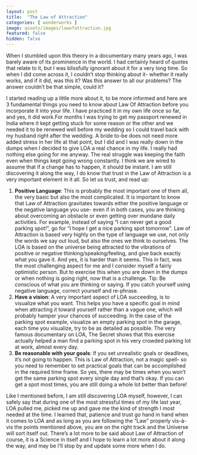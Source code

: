 ```yaml
---
layout: post
title:  "The Law of Attraction"
categories: [ wonderworks ]
image: assets/images/lawofattraction.jpg
featured: false
hidden: false
---
```


When I stumbled upon this theory in a documentary many years ago, I was barely aware of its prominence in the world. I had certainly heard of quotes that relate to it, but I was blissfully ignorant about it for a very long time. So when I did come across it, I couldn’t stop thinking about it- whether it really works, and if it did, was this it? Was this answer to all our problems? The answer couldn’t be that simple, could it?

I started reading up a little more about it, to be more informed and here are 3 fundamental things you need to know about Law Of Attraction before you incorporate it into your life. I have practiced it in my own life once so far, and yes, it did work.For months I was trying to get my passport renewed in India where it kept getting stuck for some reason or the other and we needed it to be renewed well before my wedding so I could travel back with my husband right after the wedding. A bride to-be does not need more added stress in her life at that point, but I did and I was really down in the dumps when I decided to give LOA a real chance in my life. I really had nothing else going for me anyway. The real struggle was keeping the faith even when things kept going wrong constantly. I think we are wired to assume that if a change has to happen, it should be instant. I am still discovering it along the way, I do know that trust in the Law of Attraction is a very important element in it all. So let us trust, and read up:

1. **Positive Language**: This is probably the most important one of them all, the very basic but also the most complicated. It is important to know that Law of Attraction gravitates towards either the positive language or the negative language you use- even if in both cases, you are thinking about overcoming an obstacle or even getting over mundane daily activities. For example, instead of saying “I can never get a good parking spot!”, go for “I hope I get a nice parking spot tomorrow”. Law of Attraction is based very highly on the type of language we use, not only the words we say out loud, but also the ones we think to ourselves. The LOA is based on the universe being attracted to the vibrations of positive or negative thinking/speaking/feeling, and give back exactly what you gave it. And yes, it is harder than it seems. This in fact, was the most challenging aspect for me and I consider myself a fairly optimistic person. But to exercise this when you are down in the dumps or when nothing is going right, now that is a challenge. Tip: Be conscious of what you are thinking or saying. If you catch yourself using negative language, correct yourself and re-phrase.
2. **Have a vision**: A very important aspect of LOA succeeding, is to visualize what you want. This helps you have a specific goal in mind when attracting it toward yourself rather than a vague one, which will probably hamper your chances of succeeding. In the case of the parking spot example, visualize an empty parking spot in the garage, each time you visualize, try to be as detailed as possible. The very famous documentary on LOA, The Secret shows that this exercise actually helped a man find a parking spot in his very crowded parking lot at work, almost every day.
3. **Be reasonable with your goals**: If you set unrealistic goals or deadlines, it’s not going to happen. This is Law of Attraction, not a magic spell- so you need to remember to set practical goals that can be accomplished in the required time frame. So yes, there may be times when you won’t get the same parking spot every single day and that’s okay. If you can get a spot most times, you are still doing a whole lot better than before!

Like I mentioned before, I am still discovering LOA myself, however, I can safely say that during one of the most stressful times of my life last year, LOA pulled me, picked me up and gave me the kind of strength I most needed at the time. I learned that, patience and trust go hand in hand when it comes to LOA and as long as you are following the “Law” properly vis-à-vis the points mentioned above, you are on the right track and the Universe will sort itself out. There’s a lot more to be said about Law of Attraction of course, it is a Science in itself and I hope to learn a lot more about it along the way, and may be I’ll stop by and update some more when I do.

